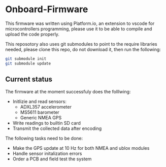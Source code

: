 # Onboard-Firmware

This firmware was written using Platform.io, an extension to
vscode for microcontrollers programming, please use it to be
able to compile and upload the code properly.

This reposotory also uses git submodules to point to the 
require libraries needed, please clone this repo, do not 
download it, then run the following:

```bash
git submodule init
git submodule update
```


## Current status

The firmware at the moment successfuly does the folllwing:

* Initlizie and read sensors:
  * ADXL357 accelerometer
  * MS5611 barometer
  * Generic NMEA GPS
* Write readings to builtin SD card
* Transmit the collected data after encoding

The following tasks need to be done:

* Make the GPS update at 10 Hz for both NMEA and ublox modules
* Handle sensor initalization errors
* Order a PCB and field test the system